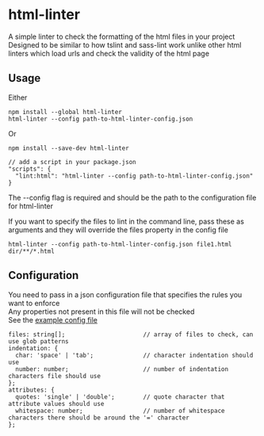 # html-linter
A simple linter to check the formatting of the html files in your project  
Designed to be similar to how tslint and sass-lint work unlike other html linters which load urls and check the validity of the html page

## Usage
Either
```
npm install --global html-linter
html-linter --config path-to-html-linter-config.json
```
Or
```
npm install --save-dev html-linter

// add a script in your package.json
"scripts": {
  "lint:html": "html-linter --config path-to-html-linter-config.json"
}
```
The --config flag is required and should be the path to the configuration file for html-linter

If you want to specify the files to lint in the command line, pass these as arguments and they will override the files property in the config file
```
html-linter --config path-to-html-linter-config.json file1.html dir/**/*.html
```


## Configuration
You need to pass in a json configuration file that specifies the rules you want to enforce  
Any properties not present in this file will not be checked  
See the [example config file](https://github.com/chinchiheather/html-linter/blob/master/html-linter.json)  

```
files: string[];                      // array of files to check, can use glob patterns
indentation: {
  char: 'space' | 'tab';              // character indentation should use
  number: number;                     // number of indentation characters file should use
};
attributes: {
  quotes: 'single' | 'double';        // quote character that attribute values should use
  whitespace: number;                 // number of whitespace characters there should be around the '=' character
};
```
